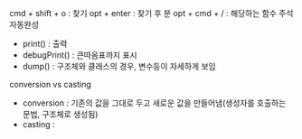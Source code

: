 
cmd + shift + o : 찾기
opt + enter : 찾기 후 분
opt + cmd + / : 해당하는 함수 주석자동완성


- print() : 출력
- debugPrint() : 큰따옴표까지 표시
- dump() : 구조체와 클래스의 경우, 변수등이 자세하게 보임

conversion vs casting

- conversion : 기존의 값을 그대로 두고 새로운 값을 만들어냄(생성자를 호출하는 문법, 구조체로 생성됨)
- casting :


